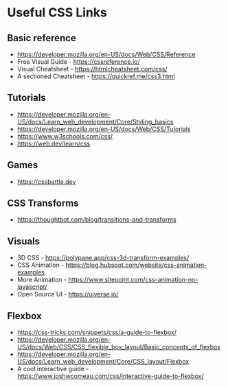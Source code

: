 # Useful CSS Links

## Basic reference

* https://developer.mozilla.org/en-US/docs/Web/CSS/Reference
* Free Visual Guide - https://cssreference.io/
* Visual Cheatsheet - https://htmlcheatsheet.com/css/
* A sectioned Cheatsheet - https://quickref.me/css3.html

## Tutorials

* https://developer.mozilla.org/en-US/docs/Learn_web_development/Core/Styling_basics
* https://developer.mozilla.org/en-US/docs/Web/CSS/Tutorials
* https://www.w3schools.com/css/
* https://web.dev/learn/css

## Games

* https://cssbattle.dev

## CSS Transforms

* https://thoughtbot.com/blog/transitions-and-transforms

## Visuals

* 3D CSS - https://polypane.app/css-3d-transform-examples/
* CSS Animation - https://blog.hubspot.com/website/css-animation-examples
* More Animation - https://www.sitepoint.com/css-animation-no-javascript/
* Open Source UI - https://uiverse.io/

## Flexbox

* https://css-tricks.com/snippets/css/a-guide-to-flexbox/
* https://developer.mozilla.org/en-US/docs/Web/CSS/CSS_flexible_box_layout/Basic_concepts_of_flexbox
* https://developer.mozilla.org/en-US/docs/Learn_web_development/Core/CSS_layout/Flexbox
* A cool interactive guide - https://www.joshwcomeau.com/css/interactive-guide-to-flexbox/